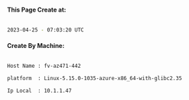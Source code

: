 
   
#### This Page Create at:

```bash

2023-04-25 - 07:03:20 UTC

```

#### Create By Machine:

```bash

Host Name : fv-az471-442

platform  : Linux-5.15.0-1035-azure-x86_64-with-glibc2.35

Ip Local  : 10.1.1.47

```

